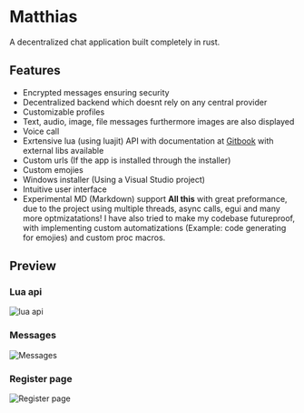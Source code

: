 # Matthias
A decentralized chat application built completely in rust.
## Features
- Encrypted messages ensuring security
- Decentralized backend which doesnt rely on any central provider
- Customizable profiles
- Text, audio, image, file messages furthermore images are also displayed
- Voice call
- Exrtensive lua (using luajit) API with documentation at [Gitbook](https://matthias.gitbook.io/) with external libs available
- Custom urls (If the app is installed through the installer)
- Custom emojies
- Windows installer (Using a Visual Studio project)
- Intuitive user interface
- Experimental MD (Markdown) support
__All this__ with great preformance, due to the project using multiple threads, async calls, egui and many more optmizatations!
I have also tried to make my codebase futureproof, with implementing custom automatizations (Example: code generating for emojies) and custom proc macros.
## Preview
### Lua api
![lua api](https://github.com/marci1175/Matthias/blob/813d91dec618beca08e85f9c09e7acb1d977c03d/.github/assets/luaapi.png)
### Messages
![Messages](https://github.com/marci1175/Matthias/blob/813d91dec618beca08e85f9c09e7acb1d977c03d/.github/assets/messages.png)
### Register page
![Register page](https://github.com/marci1175/Matthias/blob/813d91dec618beca08e85f9c09e7acb1d977c03d/.github/assets/register.png)
